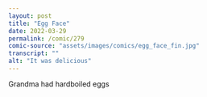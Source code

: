 ```yaml
---
layout: post
title: "Egg Face"
date: 2022-03-29
permalink: /comic/279
comic-source: "assets/images/comics/egg_face_fin.jpg"
transcript: ""
alt: "It was delicious"
---
```

Grandma had hardboiled eggs
